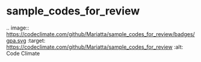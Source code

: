 # sample_codes_for_review

.. image:: https://codeclimate.com/github/Mariatta/sample_codes_for_review/badges/gpa.svg
   :target: https://codeclimate.com/github/Mariatta/sample_codes_for_review
   :alt: Code Climate
